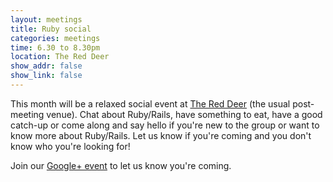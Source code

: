 ```yaml
---
layout: meetings
title: Ruby social
categories: meetings
time: 6.30 to 8.30pm
location: The Red Deer
show_addr: false
show_link: false
---
```

This month will be a relaxed social event at [The Red
Deer](http://www.red-deer-sheffield.co.uk/) (the usual post-meeting
venue). Chat about Ruby/Rails, have something to eat, have a good catch-up or come along and say
hello if you're new to the group or want to know more about Ruby/Rails. Let us know if you're coming and you don't know who you're looking for!

Join our [Google+
event](https://plus.google.com/u/0/events/cu6jsao79ack1i7o24mj0et2tu8) to
let us know you're coming.
